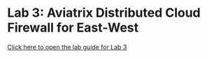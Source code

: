 # Lab 3: Aviatrix Distributed Cloud Firewall for East-West

[Click here to open the lab guide for Lab 3](pdfs/immersion-day-lab3.pdf)
